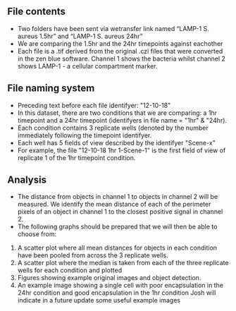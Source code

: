 ## File contents

*  Two folders have been sent via wetransfer link named “LAMP-1 S. aureus 1.5hr” and “LAMP-1 S. aureus 24hr” 
*  We are comparing the 1.5hr and the 24hr timepoints against eachother 
*  Each file is a .tif derived from the original .czi files that were converted in the zen blue software. Channel 1 shows the bacteria whilst channel 2 shows LAMP-1 - a cellular compartment marker. 

## File naming system

*  Preceding text before each file identifyer: "12-10-18"
*  In this dataset, there are two conditions that we are comparing: a 1hr timepoint and a 24hr timepoint (identifyers in file name = "1hr" & "24hr). 
*  Each condition contains 3 replicate wells (denoted by the number immediately following the timepoint identifyer. 
*  Each well has 5 fields of view described by the identifyer "Scene-x" 
*  For example, the file "12-10-18 1hr 1-Scene-1" is the first field of view of replicate 1 of the 1hr timepoint condition. 

## Analysis
*  The distance from objects in channel 1 to objects in channel 2 will be measured. We identify the mean distance of each of the perimeter pixels of an object in channel 1 to the closest positive signal in channel 2. 
*  The following graphs should be prepared that we will then be able to choose from: 

1. A scatter plot where all mean distances for objects in each condition have been pooled from across the 3 replicate wells. 
2. A scatter plot where the median is taken from each of the three replicate wells for each condition and plotted
3. Figures showing example original images and object detection. 
4. An example image showing a single cell with poor encapsulation in the 24hr condition and good encapsulation in the 1hr condition
Josh will indicate in a future update some useful example images 
